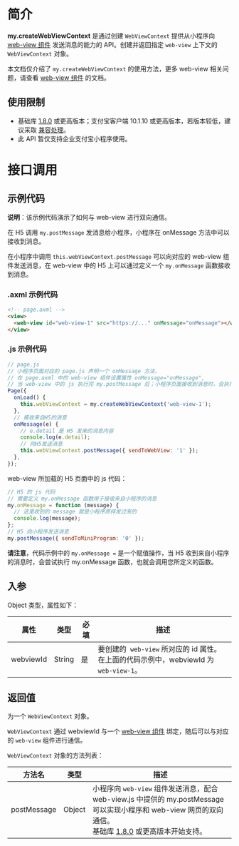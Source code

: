 # 简介

**my.createWebViewContext** 是通过创建 `WebViewContext` 提供从小程序向 [web-view 组件](https://opendocs.alipay.com/mini/component/web-view) 发送消息的能力的 API。创建并返回指定 `web-view` 上下文的 `WebViewContext` 对象。

本文档仅介绍了 `my.createWebViewContext` 的使用方法，更多 web-view 相关问题，请查看 [web-view 组件](https://opendocs.alipay.com/mini/component/web-view) 的文档。

## 使用限制

- 基础库 [1.8.0](https://opendocs.alipay.com/mini/framework/lib) 或更高版本；支付宝客户端 10.1.10 或更高版本，若版本较低，建议采取 [兼容处理](/mini/framework/compatibility)。
- 此 API 暂仅支持企业支付宝小程序使用。

# 接口调用

## 示例代码

**说明**：该示例代码演示了如何与 web-view 进行双向通信。

在 H5 调用 `my.postMessage` 发消息给小程序，小程序在 onMessage 方法中可以接收到消息。

在小程序中调用 `this.webViewContext.postMessage` 可以向对应的 web-view 组件发送消息，在 web-view 中的 H5 上可以通过定义一个 `my.onMessage` 函数接收到消息。

### .axml 示例代码

```html
<!-- page.axml -->
<view>
  <web-view id="web-view-1" src="https://..." onMessage="onMessage"></web-view>
</view>
```

### .js 示例代码

```javascript
// page.js
// 小程序页面对应的 page.js 声明一个 onMessage 方法，
// 在 page.axml 中的 web-view 组件设置属性 onMessage="onMessage",
// 当 web-view 中的 js 执行完 my.postMessage 后；小程序页面接收到消息时，会执行 onMessage 方法
Page({
  onLoad() {
    this.webViewContext = my.createWebViewContext('web-view-1');
  },
  // 接收来自H5的消息
  onMessage(e) {
    // e.detail 是 H5 发来的消息内容
    console.log(e.detail);
    // 向H5发送消息
    this.webViewContext.postMessage({ sendToWebView: '1' });
  },
});
```

web-view 所加载的 H5 页面中的 js 代码：

```javascript
// H5 的 js 代码
// 需要定义 my.onMessage 函数用于接收来自小程序的消息
my.onMessage = function (message) {
  // 这里收到的 message 就是小程序原样发过来的
  console.log(message);
};
// H5 向小程序发送消息
my.postMessage({ sendToMiniProgram: '0' });
```

**请注意**，代码示例中的 `my.onMessage =` 是一个赋值操作，当 H5 收到来自小程序的消息时，会尝试执行 my.onMessage 函数，也就会调用您所定义的函数。

## 入参

Object 类型，属性如下：

| **属性** | **类型** | **必填** | **描述** |
| --- | --- | --- | --- |
| webviewId | String | 是 | 要创建的  `web-view` 所对应的 id 属性。在上面的代码示例中，webviewId 为 `web-view-1`。 |

## 返回值

为一个 `WebViewContext` 对象。

`WebViewContext` 通过 webviewId 与一个 [web-view 组件](https://opendocs.alipay.com/mini/component/web-view) 绑定，随后可以与对应的 `web-view` 组件进行通信。

`WebViewContext` 对象的方法列表：

| **方法名** | **类型** | **描述** |
| --- | --- | --- |
| postMessage | Object | 小程序向 `web-view` 组件发送消息，配合 web-view.js 中提供的 my.postMessage 可以实现小程序和 web-view 网页的双向通信。<br />基础库 [1.8.0](https://opendocs.alipay.com/mini/framework/lib) 或更高版本开始支持。 |

